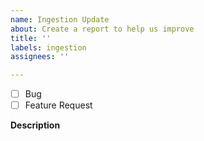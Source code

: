 ```yaml
---
name: Ingestion Update
about: Create a report to help us improve
title: ''
labels: ingestion
assignees: ''

---
```


- [ ] Bug
- [ ] Feature Request

**Description**

